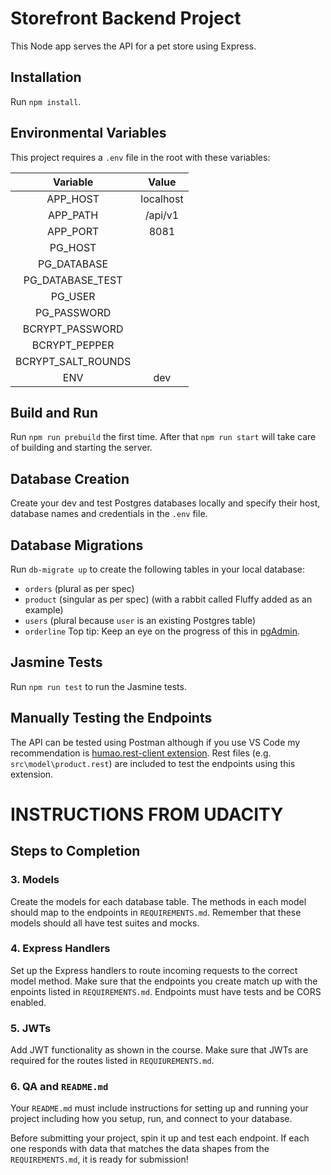 # Storefront Backend Project
This Node app serves the API for a pet store using Express.

## Installation
Run `npm install`.

## Environmental Variables
This project requires a `.env` file in the root with these variables:
    
| Variable              | Value     |
| :-------------------: | :-------: |
| APP_HOST              | localhost |
| APP_PATH              | /api/v1   |    
| APP_PORT              | 8081      |
| PG_HOST               |           |
| PG_DATABASE           |           |
| PG_DATABASE_TEST      |           |
| PG_USER               |           |
| PG_PASSWORD           |           |
| BCRYPT_PASSWORD       |           |
| BCRYPT_PEPPER         |           |
| BCRYPT_SALT_ROUNDS    |           |
| ENV                   | dev       |

## Build and Run
Run `npm run prebuild` the first time.
After that `npm run start` will take care of building and starting the server.

## Database Creation
Create your dev and test Postgres databases locally and specify their host, database names and credentials in the `.env` file.

## Database Migrations
Run `db-migrate up` to create the following tables in your local database:
- `orders` (plural as per spec)
- `product` (singular as per spec) (with a rabbit called Fluffy added as an example)
- `users` (plural because `user` is an existing Postgres table)
- `orderline`
Top tip: Keep an eye on the progress of this in [pgAdmin](http://localhost:51429/browser/).

## Jasmine Tests
Run `npm run test` to run the Jasmine tests.

## Manually Testing the Endpoints
The API can be tested using Postman although if you use VS Code my recommendation is [humao.rest-client extension](https://marketplace.visualstudio.com/items?itemName=humao.rest-client). Rest files (e.g. `src\model\product.rest`) are included to test the endpoints using this extension.


# INSTRUCTIONS FROM UDACITY

## Steps to Completion

### 3. Models

Create the models for each database table. The methods in each model should map to the endpoints in `REQUIREMENTS.md`. Remember that these models should all have test suites and mocks.

### 4. Express Handlers

Set up the Express handlers to route incoming requests to the correct model method. Make sure that the endpoints you create match up with the enpoints listed in `REQUIREMENTS.md`. Endpoints must have tests and be CORS enabled. 

### 5. JWTs

Add JWT functionality as shown in the course. Make sure that JWTs are required for the routes listed in `REQUIUREMENTS.md`.

### 6. QA and `README.md`

Your `README.md` must include instructions for setting up and running your project including how you setup, run, and connect to your database. 

Before submitting your project, spin it up and test each endpoint. If each one responds with data that matches the data shapes from the `REQUIREMENTS.md`, it is ready for submission!
